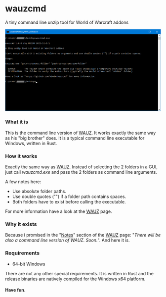 # wauzcmd
A tiny command line unzip tool for World of Warcraft addons 

![WAUZ](screenshot.png)

### What it is
This is the command line version of [WAUZ](https://github.com/mbodm/wauz). It works exactly the same way as his "big brother" does. It is a typical command line executable for Windows, written in Rust.

### How it works
Exactly the same way as [WAUZ](https://github.com/mbodm/wauz). Instead of selecting the 2 folders in a GUI, just call _wauzcmd.exe_ and pass the 2 folders as command line arguments.

A few notes here:
- Use absolute folder paths.
- Use double quotes ("") if a folder path contains spaces.
- Both folders have to exist before calling the executable.

For more information have a look at the [WAUZ](https://github.com/mbodm/wauz) page.

### Why it exists
Because i promised in the "[Notes](https://github.com/mbodm/wauz#notes)" section of the [WAUZ](https://github.com/mbodm/wauz) page: "_There will be also a command line version of WAUZ. Soon._". And here it is.

### Requirements

- 64-bit Windows

There are not any other special requirements. It is written in Rust and the release binaries are natively compiled for the Windows x64 platform.

#### Have fun.
